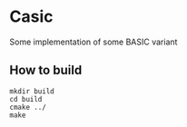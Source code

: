 # Casic

Some implementation of some BASIC variant

## How to build
```
mkdir build
cd build
cmake ../
make
```
